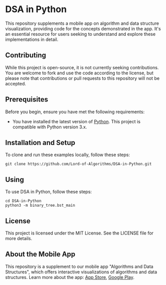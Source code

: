 # DSA in Python
This repository supplements a mobile app on algorithm and data structure visualization, providing code for the concepts demonstrated in the app. It's an essential resource for users seeking to understand and explore these implementations in detail.

## Contributing
While this project is open-source, it is not currently seeking contributions. You are welcome to fork and use the code according to the license, but please note that contributions or pull requests to this repository will not be accepted.

## Prerequisites
Before you begin, ensure you have met the following requirements:
- You have installed the latest version of [Python](https://www.python.org/downloads/). This project is compatible with Python version 3.x.


## Installation and Setup
To clone and run these examples locally, follow these steps:
```
git clone https://github.com/Lord-of-Algorithms/DSA-in-Python.git
```

## Using

To use DSA in Python, follow these steps:
```
cd DSA-in-Python
python3 -m binary_tree.bst_main
```

## License

This project is licensed under the MIT License. See the LICENSE file for more details.

## About the Mobile App

This repository is a supplement to our mobile app "Algorithms and Data Structures", which offers interactive visualizations of algorithms and data structures. Learn more about the app: [App Store](https://apps.apple.com/us/app/algorithms-data-structures/id1484525469), [Google Play](https://play.google.com/store/apps/details?id=com.iov.lordofalgorithms).

